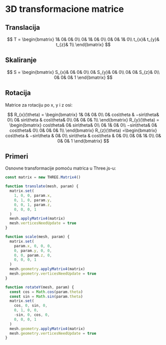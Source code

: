 # 3D transformacione matrice

## Translacija

$$
T = \begin{bmatrix}
 1& 0&  0& 0\\ 
 0&  1& 0& 0\\ 
 0&  0&  1& 0\\ 
 t_{x}& t_{y}&  t_{z}& 1\\
\end{bmatrix}
$$

## Skaliranje

$$
S = \begin{bmatrix}
 S_{x}&  0&  0& 0\\ 
 0&  S_{y}&  0& 0\\ 
 0& 0&  S_{z}& 0\\ 
 0&  0&  0& 1
\end{bmatrix}
$$

## Rotacija

Matrice za rotaciju po x, y i z osi:

$$
R_{x}(\theta) = \begin{bmatrix}
 1& 0&  0& 0\\ 
 0&  cos\theta & −sin\theta& 0\\ 
 0&  sin\theta &  cos\theta& 0\\ 
 0& 0&  0& 1\\
\end{bmatrix}
R_{y}(\theta) = \begin{bmatrix}
 cos\theta& 0&  sin\theta& 0\\ 
 0&  1& 0& 0\\ 
 −sin\theta&  0&  cos\theta& 0\\ 
 0& 0&  0& 1\\
\end{bmatrix}
R_{z}(\theta) =\begin{bmatrix}
 cos\theta &  −sin\theta &  0& 0\\ 
 sin\theta &  cos\theta &  0& 0\\ 
 0& 0&  1& 0\\ 
 0&  0&  0& 1
\end{bmatrix}
$$

## Primeri

Osnovne transformacije pomoću matrica u Three.js-u:

```js
const matrix = new THREE.Matrix4()

function translate(mesh, param) {
  matrix.set(
    1, 0, 0, param.x,
    0, 1, 0, param.y,
    0, 0, 1, param.z,
    0, 0, 0, 1
  )
  mesh.applyMatrix4(matrix)
  mesh.verticesNeedUpdate = true
}

function scale(mesh, param) {
  matrix.set(
    param.x, 0, 0, 0,
    0, param.y, 0, 0,
    0, 0, param.z, 0,
    0, 0, 0, 1
  )
  mesh.geometry.applyMatrix4(matrix)
  mesh.geometry.verticesNeedUpdate = true
}

function rotateY(mesh, param) {
  const cos = Math.cos(param.theta)
  const sin = Math.sin(param.theta)
  matrix.set(
    cos, 0, sin, 0,
    0, 1, 0, 0,
    -sin, 0, cos, 0,
    0, 0, 0, 1
  )
  mesh.geometry.applyMatrix4(matrix)
  mesh.geometry.verticesNeedUpdate = true
}
```
